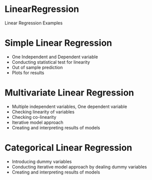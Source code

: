 # LinearRegression
Linear Regression Examples

# Simple Linear Regression
- One Independent and Dependent variable
- Conducting statistical test for linearity
- Out of sample prediction
- Plots for results

# Multivariate Linear Regression 
- Multiple independent variables, One dependent variable
- Checking linearity of variables
- Checking co-linearity
- Iterative model approach
- Creating and interpreting results of models

# Categorical Linear Regression
- Introducing dummy variables
- Conducting iterative model approach by dealing dummy variables
- Creating and interpreting results of models